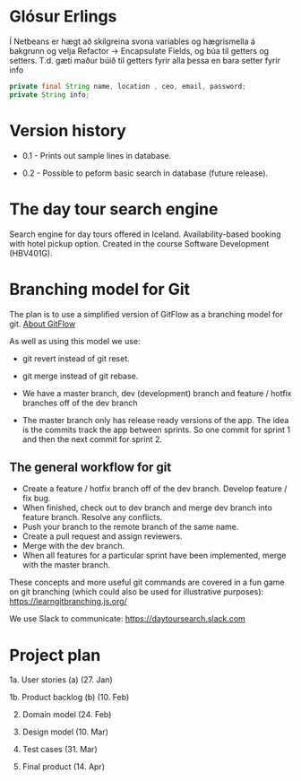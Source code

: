 # Glósur Erlings

Í Netbeans er hægt að skilgreina svona variables og hægrismella á bakgrunn og velja Refactor -> Encapsulate Fields, og búa til getters og setters.
T.d. gæti maður búið til getters fyrir alla þessa en bara setter fyrir info

```Java
private final String name, location , ceo, email, password;
private String info;
```

# Version history
* 0.1 - Prints out sample lines in database. 

* 0.2 - Possible to peform basic search in database (future release). 

# The day tour search engine
Search engine for day tours offered in Iceland. Availability-based booking with hotel pickup option. Created in the course Software Development (HBV401G). 
# Branching model for Git
The plan is to use a simplified version of GitFlow as a branching model for git. 
[About GitFlow](https://datasift.github.io/gitflow/IntroducingGitFlow.html)

As well as using this model we use: 
* git revert instead of git reset. 
* git merge instead of git rebase.

* We have a master branch, dev (development) branch
and feature / hotfix branches off of the dev branch
* The master branch only has release ready versions of the app. 
The idea is the commits track the app between sprints. So one
commit for sprint 1 and then the next commit for sprint 2. 
## The general workflow for git
* Create a feature / hotfix branch off of the dev branch. 
Develop feature / fix bug. 
* When finished, check out to dev branch and merge dev branch into feature branch.
Resolve any conflicts. 
* Push your branch to the remote branch of the same name. 
* Create a pull request and assign reviewers. 
* Merge with the dev branch. 
* When all features for a particular sprint have been implemented,
merge with the master branch. 

These concepts and more useful git commands are covered in a fun game on git branching
(which could also be used for illustrative purposes): 
https://learngitbranching.js.org/

We use Slack to communicate: 
https://daytoursearch.slack.com

# Project plan
1a. User stories (a) (27. Jan)

1b. Product backlog (b) (10. Feb)

2. Domain model (24. Feb)

3. Design model (10. Mar)

4. Test cases (31. Mar)

5. Final product (14. Apr)
